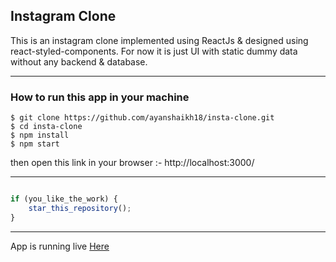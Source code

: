 ## Instagram Clone

This is an instagram clone implemented using ReactJs & designed using react-styled-components. For now it is just UI with static dummy data without any backend & database.

---------
### How to run this app in your machine

```
$ git clone https://github.com/ayanshaikh18/insta-clone.git
$ cd insta-clone
$ npm install
$ npm start
```

then open this link in your browser :- http://localhost:3000/

---------

```javascript

if (you_like_the_work) {
    star_this_repository();
}

```

-----------

App is running live [Here](https://insta-clone-18.herokuapp.com/)
